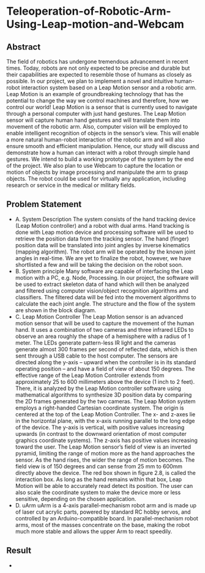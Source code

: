 # Teleoperation-of-Robotic-Arm-Using-Leap-motion-and-Webcam
## Abstract
The field of robotics has undergone tremendous advancement in recent times. Today, robots are not only expected to be precise and durable but their capabilities are expected to resemble those of humans as closely as possible. In our project, we plan to implement a novel and intuitive human-robot interaction system based on a Leap Motion sensor and a robotic arm. Leap Motion is an example of groundbreaking technology that has the potential to change the way we control machines and therefore, how we control our world! Leap Motion is a sensor that is currently used to navigate through a personal computer with just hand gestures. The Leap Motion sensor will capture human hand gestures and will translate them into movement of the robotic arm. Also, computer vision will be employed to enable intelligent recognition of objects in the sensor’s view. This will enable a more natural human-robot interaction of the robotic arm and will also ensure smooth and efficient manipulation. Hence, our study will discuss and demonstrate how a human can interact with a robot through simple hand gestures. We intend to build a working prototype of the system by the end of the project. We also plan to use Webcam to capture the location or motion of objects by image processing and manipulate the arm to grasp objects. The robot could be used for virtually any application, including research or service in the medical or military fields.

## Problem Statement
- A. System Description
The system consists of the hand tracking device (Leap Motion controller) and a robot with dual arms. Hand tracking is done with Leap motion device and processing software will be used to retrieve the position data from the tracking sensor. The hand (finger) position data will be translated into joint angles by inverse kinematics (mapping algorithm). The robot arm will be operated by the known joint angles in real-time. We are yet to finalize the robot, however, we have shortlisted a few and will be taking the decision on the robot soon.
- B. System principle
Many software are capable of interfacing the Leap motion with a PC, e.g. Node, Processing. In our project, the software will be used to extract skeleton data of hand which will then be analyzed and filtered using computer vision/object recognition algorithms and classifiers. The filtered data will be fed into the movement algorithms to calculate the each joint angle. The structure and the flow of the system are shown in the block diagram.
- C. Leap Motion Controller
The Leap Motion sensor is an advanced motion sensor that will be used to capture the movement of the human hand. It uses a combination of two cameras and three infrared LEDs to observe an area roughly the shape of a hemisphere with a radius of 1 meter. The LEDs generate pattern-less IR light and the cameras generate almost 300 frames per second of reflected data, which is then sent through a USB cable to the host computer. The sensors are directed along the y-axis – upward when the controller is in its standard operating position – and have a field of view of about 150 degrees. The effective range of the Leap Motion Controller extends from approximately 25 to 600 millimeters above the device (1 inch to 2 feet). There, it is analyzed by the Leap Motion controller software using mathematical algorithms to synthesize 3D position data by comparing the 2D frames generated by the two cameras.
The Leap Motion system employs a right-handed Cartesian coordinate system. The origin is centered at the top of the Leap Motion Controller. The x- and z-axes lie in the horizontal plane, with the x-axis running parallel to the long edge of the device. The y-axis is vertical, with positive values increasing upwards (in contrast to the downward orientation of most computer graphics coordinate systems). The z-axis has positive values increasing toward the user. The Leap Motion sensor’s field of view is an inverted pyramid, limiting the range of motion more as the hand approaches the sensor. As the hand rises, the wider the range of motion becomes. The field view is of 150 degrees and can sense from 25 mm to 600mm directly above the device. The red box shown in figure 2.8, is called the interaction box. As long as the hand remains within that box, Leap Motion will be able to accurately read detect its position. The user can also scale the coordinate system to make the device more or less sensitive, depending on the chosen application. 
- D. uArm
uArm is a 4-axis parallel-mechanism robot arm and is made up of laser cut acrylic parts, powered by standard RC hobby servos, and controlled by an Arduino-compatible board. In parallel-mechanism robot arms, most of the masses concentrate on the base, making the robot much more stable and allows the upper Arm to react speedily. 
## Result
- 
